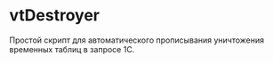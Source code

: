# vtDestroyer
Простой скрипт для автоматического прописывания уничтожения временных таблиц в запросе 1С. 
